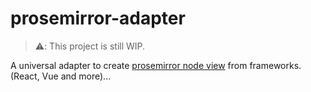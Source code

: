 # prosemirror-adapter

> ⚠️: This project is still WIP.

A universal adapter to create [prosemirror node view](https://prosemirror.net/docs/ref/#view.NodeView) from frameworks. (React, Vue and more)...
